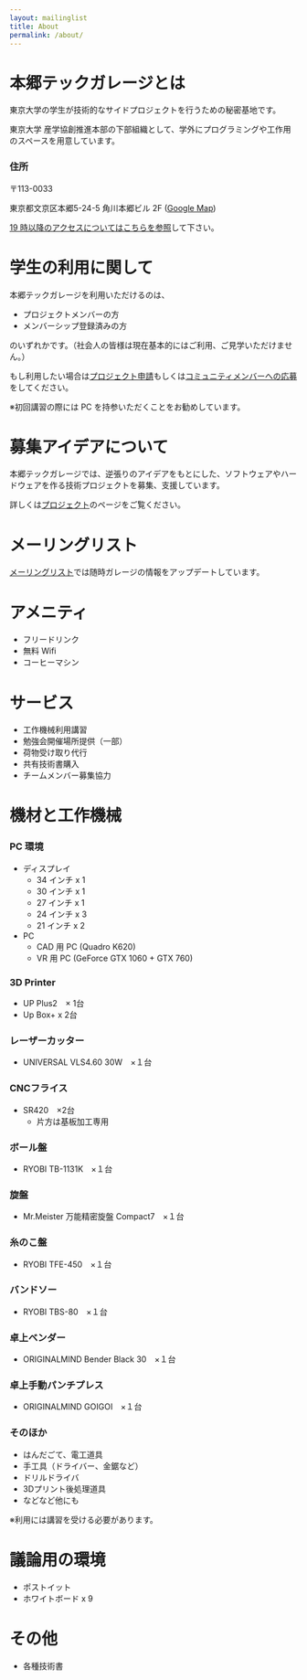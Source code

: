 ```yaml
---
layout: mailinglist
title: About
permalink: /about/
---
```


# 本郷テックガレージとは

東京大学の学生が技術的なサイドプロジェクトを行うための秘密基地です。

東京大学 産学協創推進本部の下部組織として、学外にプログラミングや工作用のスペースを用意しています。

### 住所

〒113-0033

東京都文京区本郷5-24-5 角川本郷ビル 2F ([Google Map](https://goo.gl/maps/jweyFvu4e7q))

[19 時以降のアクセスについてはこちらを参照](http://www.hongotechgarage.com/access/)して下さい。

# 学生の利用に関して

本郷テックガレージを利用いただけるのは、

- プロジェクトメンバーの方
- メンバーシップ登録済みの方

のいずれかです。（社会人の皆様は現在基本的にはご利用、ご見学いただけません。）

もし利用したい場合は[プロジェクト申請](../project/)もしくは[コミュニティメンバーへの応募](../community/)をしてください。

※初回講習の際には PC を持参いただくことをお勧めしています。

# 募集アイデアについて

本郷テックガレージでは、逆張りのアイデアをもとにした、ソフトウェアやハードウェアを作る技術プロジェクトを募集、支援しています。

詳しくは[プロジェクト](../project/)のページをご覧ください。

# メーリングリスト

[メーリングリスト](http://eepurl.com/co6UlD)では随時ガレージの情報をアップデートしています。

# アメニティ

- フリードリンク
- 無料 Wifi
- コーヒーマシン

# サービス

- 工作機械利用講習
- 勉強会開催場所提供（一部）
- 荷物受け取り代行
- 共有技術書購入
- チームメンバー募集協力

# 機材と工作機械

### PC 環境

- ディスプレイ
    - 34 インチ x 1
    - 30 インチ x 1
    - 27 インチ x 1
    - 24 インチ x 3
    - 21 インチ x 2
- PC
    - CAD 用 PC (Quadro K620)
    - VR 用 PC (GeForce GTX 1060 + GTX 760)

### 3D Printer
- UP Plus2　× 1台
- Up Box+ x 2台

### レーザーカッター
- UNIVERSAL VLS4.60 30W　×１台

### CNCフライス
- SR420　×2台
    - 片方は基板加工専用 

### ボール盤
- RYOBI TB-1131K　×１台

### 旋盤
- Mr.Meister 万能精密旋盤 Compact7　×１台

### 糸のこ盤
- RYOBI TFE-450　×１台

### バンドソー
- RYOBI TBS-80　×１台

### 卓上ベンダー
- ORIGINALMIND Bender Black 30　×１台 

### 卓上手動パンチプレス
- ORIGINALMIND GOIGOI　×１台

### そのほか
- はんだごて、電工道具
- 手工具（ドライバー、金鋸など）
- ドリルドライバ
- 3Dプリント後処理道具
- などなど他にも

※利用には講習を受ける必要があります。

# 議論用の環境
- ポストイット
- ホワイトボード x 9

# その他
- 各種技術書
